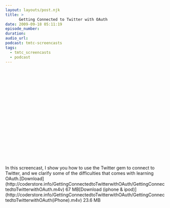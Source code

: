 ```yaml
---
layout: layouts/post.njk
title: >
      Getting Connected to Twitter with OAuth
date: 2009-09-18 05:11:19
episode_number: 
duration: 
audio_url: 
podcast: tmtc-screencasts
tags: 
  - tmtc_screencasts
  - podcast
---
```


<object width="540" height="304"><param name="allowfullscreen" value="true">
<param name="allowscriptaccess" value="always">
<param name="movie" value="http://vimeo.com/moogaloop.swf?clip_id=6637099&amp;server=vimeo.com&amp;show_title=0&amp;show_byline=0&amp;show_portrait=0&amp;color=00ADEF&amp;fullscreen=1">
<embed src="http://vimeo.com/moogaloop.swf?clip_id=6637099&amp;server=vimeo.com&amp;show_title=0&amp;show_byline=0&amp;show_portrait=0&amp;color=00ADEF&amp;fullscreen=1" type="application/x-shockwave-flash" allowfullscreen="true" allowscriptaccess="always" width="540" height="304"></embed></object>In this screencast, I show you how to use the Twitter gem to connect to Twitter, and we clarify some of the difficulties that comes with learning OAuth.[Download](http://coderstore.info/GettingConnectedtoTwitterwithOAuth/GettingConnectedtoTwitterwithOAuth.m4v) 67 MB[Download (iphone & ipod)](http://coderstore.info/GettingConnectedtoTwitterwithOAuth/GettingConnectedtoTwitterwithOAuth(iPhone).m4v) 23.6 MB
